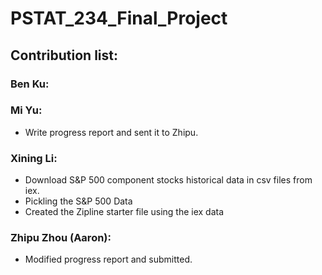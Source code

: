 # PSTAT_234_Final_Project

## Contribution list:

### Ben Ku:

### Mi Yu:
* Write progress report and sent it to Zhipu.

### Xining Li:
* Download S&P 500 component stocks historical data in csv files from iex.
* Pickling the S&P 500 Data
* Created the Zipline starter file using the iex data

### Zhipu Zhou (Aaron):
* Modified progress report and submitted.

